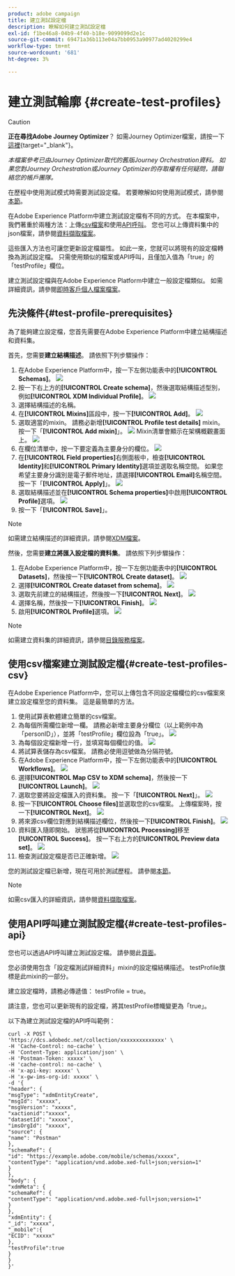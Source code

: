 ```yaml
---
product: adobe campaign
title: 建立測試設定檔
description: 瞭解如何建立測試設定檔
exl-id: f1be46a8-04b9-4f40-b18e-9099099d2e1c
source-git-commit: 69471a36b113e04a7bb0953a90977ad4020299e4
workflow-type: tm+mt
source-wordcount: '681'
ht-degree: 3%

---
```


# 建立測試輪廓 {#create-test-profiles}


>[!CAUTION]
>
>**正在尋找Adobe Journey Optimizer**？ 如需Journey Optimizer檔案，請按一下[這裡](https://experienceleague.adobe.com/zh-hant/docs/journey-optimizer/using/ajo-home){target="_blank"}。
>
>
>_本檔案參考已由Journey Optimizer取代的舊版Journey Orchestration資料。 如果您對Journey Orchestration或Journey Optimizer的存取權有任何疑問，請聯絡您的帳戶團隊。_


在歷程中使用測試模式時需要測試設定檔。 若要瞭解如何使用測試模式，請參閱[本節](../building-journeys/testing-the-journey.md)。

在Adobe Experience Platform中建立測試設定檔有不同的方式。 在本檔案中，我們著重於兩種方法：上傳[csv檔案](../building-journeys/creating-test-profiles.md#create-test-profiles-csv)和使用[API呼叫](../building-journeys/creating-test-profiles.md#create-test-profiles-api)。 您也可以上傳資料集中的json檔案，請參閱[資料擷取檔案](https://experienceleague.adobe.com/docs/experience-platform/ingestion/tutorials/ingest-batch-data.html#add-data-to-dataset)。

這些匯入方法也可讓您更新設定檔屬性。 如此一來，您就可以將現有的設定檔轉換為測試設定檔。 只需使用類似的檔案或API呼叫，且僅加入值為「true」的「testProfile」欄位。

建立測試設定檔與在Adobe Experience Platform中建立一般設定檔類似。 如需詳細資訊，請參閱[即時客戶個人檔案檔案](https://experienceleague.adobe.com/docs/experience-platform/profile/home.html?lang=zh-Hant)。

## 先決條件{#test-profile-prerequisites}

為了能夠建立設定檔，您首先需要在Adobe Experience Platform中建立結構描述和資料集。

首先，您需要&#x200B;**建立結構描述**。 請依照下列步驟操作：

1. 在Adobe Experience Platform中，按一下左側功能表中的&#x200B;**[!UICONTROL Schemas]**。
   ![](../assets/test-profiles-0.png)
1. 按一下右上方的&#x200B;**[!UICONTROL Create schema]**，然後選取結構描述型別，例如&#x200B;**[!UICONTROL XDM Individual Profile]**。
   ![](../assets/test-profiles-1.png)
1. 選擇結構描述的名稱。
1. 在&#x200B;**[!UICONTROL Mixins]**&#x200B;區段中，按一下&#x200B;**[!UICONTROL Add]**。
   ![](../assets/test-profiles-1-bis.png)
1. 選取適當的mixin。 請務必新增&#x200B;**[!UICONTROL Profile test details]** mixin。 按一下「**[!UICONTROL Add mixin]**」。
   ![](../assets/test-profiles-1-ter.png)
Mixin清單會顯示在架構概觀畫面上。
   ![](../assets/test-profiles-2.png)
1. 在欄位清單中，按一下要定義為主要身分的欄位。
   ![](../assets/test-profiles-3.png)
1. 在&#x200B;**[!UICONTROL Field properties]**&#x200B;右側面板中，檢查&#x200B;**[!UICONTROL Identity]**&#x200B;和&#x200B;**[!UICONTROL Primary Identity]**&#x200B;選項並選取名稱空間。 如果您希望主要身分識別是電子郵件地址，請選擇&#x200B;**[!UICONTROL Email]**&#x200B;名稱空間。 按一下「**[!UICONTROL Apply]**」。
   ![](../assets/test-profiles-4.png)
1. 選取結構描述並在&#x200B;**[!UICONTROL Schema properties]**&#x200B;中啟用&#x200B;**[!UICONTROL Profile]**&#x200B;選項。
   ![](../assets/test-profiles-5.png)
1. 按一下「**[!UICONTROL Save]**」。

>[!NOTE]
>
>如需建立結構描述的詳細資訊，請參閱[XDM檔案](https://experienceleague.adobe.com/docs/experience-platform/xdm/ui/resources/schemas.html#prerequisites)。

然後，您需要&#x200B;**建立將匯入設定檔的資料集**。 請依照下列步驟操作：

1. 在Adobe Experience Platform中，按一下左側功能表中的&#x200B;**[!UICONTROL Datasets]**，然後按一下&#x200B;**[!UICONTROL Create dataset]**。
   ![](../assets/test-profiles-6.png)
1. 選擇&#x200B;**[!UICONTROL Create dataset from schema]**。
   ![](../assets/test-profiles-7.png)
1. 選取先前建立的結構描述，然後按一下&#x200B;**[!UICONTROL Next]**。
   ![](../assets/test-profiles-8.png)
1. 選擇名稱，然後按一下&#x200B;**[!UICONTROL Finish]**。
   ![](../assets/test-profiles-9.png)
1. 啟用&#x200B;**[!UICONTROL Profile]**&#x200B;選項。
   ![](../assets/test-profiles-10.png)

>[!NOTE]
>
> 如需建立資料集的詳細資訊，請參閱[目錄服務檔案](https://experienceleague.adobe.com/docs/experience-platform/catalog/datasets/user-guide.html#getting-started)。

## 使用csv檔案建立測試設定檔{#create-test-profiles-csv}

在Adobe Experience Platform中，您可以上傳包含不同設定檔欄位的csv檔案來建立設定檔至您的資料集。 這是最簡單的方法。

1. 使用試算表軟體建立簡單的csv檔案。
1. 為每個所需欄位新增一欄。 請務必新增主要身分欄位（以上範例中為「personID」），並將「testProfile」欄位設為「true」。
   ![](../assets/test-profiles-11.png)
1. 為每個設定檔新增一行，並填寫每個欄位的值。
   ![](../assets/test-profiles-12.png)
1. 將試算表儲存為csv檔案。 請務必使用逗號做為分隔符號。
1. 在Adobe Experience Platform中，按一下左側功能表中的&#x200B;**[!UICONTROL Workflows]**。
   ![](../assets/test-profiles-14.png)
1. 選擇&#x200B;**[!UICONTROL Map CSV to XDM schema]**，然後按一下&#x200B;**[!UICONTROL Launch]**。
   ![](../assets/test-profiles-16.png)
1. 選取您要將設定檔匯入的資料集。 按一下「**[!UICONTROL Next]**」。
   ![](../assets/test-profiles-17.png)
1. 按一下&#x200B;**[!UICONTROL Choose files]**&#x200B;並選取您的csv檔案。 上傳檔案時，按一下&#x200B;**[!UICONTROL Next]**。
   ![](../assets/test-profiles-18.png)
1. 將來源csv欄位對應到結構描述欄位，然後按一下&#x200B;**[!UICONTROL Finish]**。
   ![](../assets/test-profiles-19.png)
1. 資料匯入隨即開始。 狀態將從&#x200B;**[!UICONTROL Processing]**&#x200B;移至&#x200B;**[!UICONTROL Success]**。 按一下右上方的&#x200B;**[!UICONTROL Preview data set]**。
   ![](../assets/test-profiles-20.png)
1. 檢查測試設定檔是否已正確新增。
   ![](../assets/test-profiles-21.png)

您的測試設定檔已新增，現在可用於測試歷程。 請參閱[本節](../building-journeys/testing-the-journey.md)。
>[!NOTE]
>
> 如需csv匯入的詳細資訊，請參閱[資料擷取檔案](https://experienceleague.adobe.com/docs/experience-platform/ingestion/tutorials/map-a-csv-file.html#tutorials)。

## 使用API呼叫建立測試設定檔{#create-test-profiles-api}

您也可以透過API呼叫建立測試設定檔。 請參閱此[頁面](https://experienceleague.adobe.com/docs/experience-platform/profile/home.html?lang=zh-Hant)。

您必須使用包含「設定檔測試詳細資料」mixin的設定檔結構描述。 testProfile旗標是此mixin的一部分。

建立設定檔時，請務必傳遞值： testProfile = true。

請注意，您也可以更新現有的設定檔，將其testProfile標幟變更為「true」。

以下為建立測試設定檔的API呼叫範例：

```
curl -X POST \
'https://dcs.adobedc.net/collection/xxxxxxxxxxxxxx' \
-H 'Cache-Control: no-cache' \
-H 'Content-Type: application/json' \
-H 'Postman-Token: xxxxx' \
-H 'cache-control: no-cache' \
-H 'x-api-key: xxxxx' \
-H 'x-gw-ims-org-id: xxxxx' \
-d '{
"header": {
"msgType": "xdmEntityCreate",
"msgId": "xxxxx",
"msgVersion": "xxxxx",
"xactionid":"xxxxx",
"datasetId": "xxxxx",
"imsOrgId": "xxxxx",
"source": {
"name": "Postman"
},
"schemaRef": {
"id": "https://example.adobe.com/mobile/schemas/xxxxx",
"contentType": "application/vnd.adobe.xed-full+json;version=1"
}
},
"body": {
"xdmMeta": {
"schemaRef": {
"contentType": "application/vnd.adobe.xed-full+json;version=1"
}
},
"xdmEntity": {
"_id": "xxxxx",
"_mobile":{
"ECID": "xxxxx"
},
"testProfile":true
}
}
}'
```
